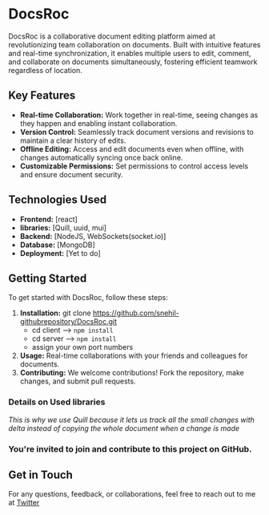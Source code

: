 # DocsRoc

DocsRoc is a collaborative document editing platform aimed at revolutionizing team collaboration on documents. Built with intuitive features and real-time synchronization, it enables multiple users to edit, comment, and collaborate on documents simultaneously, fostering efficient teamwork regardless of location.

## Key Features

- **Real-time Collaboration:** Work together in real-time, seeing changes as they happen and enabling instant collaboration.
- **Version Control:** Seamlessly track document versions and revisions to maintain a clear history of edits.
- **Offline Editing:** Access and edit documents even when offline, with changes automatically syncing once back online.
- **Customizable Permissions:** Set permissions to control access levels and ensure document security.

## Technologies Used

- **Frontend:** [react]
- **libraries:** [Quill, uuid, mui]
- **Backend:** [NodeJS, WebSockets(socket.io)]
- **Database:** [MongoDB]
- **Deployment:** [Yet to do]

## Getting Started

To get started with DocsRoc, follow these steps:

1. **Installation:** git clone https://github.com/snehil-githubrepository/DocsRoc.git
   - cd client --> `npm install`
   - cd server --> `npm install`
   - assign your own port numbers
2. **Usage:** Real-time collaborations with your friends and colleagues for documents.
3. **Contributing:** We welcome contributions! Fork the repository, make changes, and submit pull requests.

### Details on Used libraries

_This is why we use Quill because it lets us track all the small changes with delta instead of copying the whole document when a change is made_

### You're invited to join and contribute to this project on GitHub.

## Get in Touch

For any questions, feedback, or collaborations, feel free to reach out to me at [Twitter](https://twitter.com/snehil_tw)
